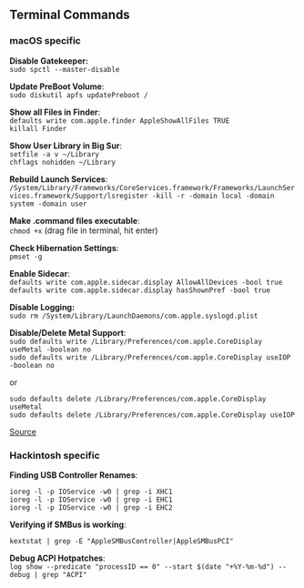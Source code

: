 ## Terminal Commands

### macOS specific

**Disable Gatekeeper:**</br>
`sudo spctl --master-disable`

**Update PreBoot Volume**:</br>
`sudo diskutil apfs updatePreboot /`

**Show all Files in Finder**:</br>
`defaults write com.apple.finder AppleShowAllFiles TRUE`</br>
`killall Finder`

**Show User Library in Big Sur**:</br>
`setfile -a v ~/Library`</br>
`chflags nohidden ~/Library`

**Rebuild Launch Services**:</br>
`/System/Library/Frameworks/CoreServices.framework/Frameworks/LaunchServices.framework/Support/lsregister -kill -r -domain local -domain system -domain user`

**Make .command files executable**:</br>
`chmod +x` (drag file in terminal, hit enter)

**Check Hibernation Settings**:</br>
`pmset -g`

**Enable Sidecar**:</br>
`defaults write com.apple.sidecar.display AllowAllDevices -bool true`</br>
`defaults write com.apple.sidecar.display hasShownPref -bool true`

**Disable Logging:**</br>
`sudo rm /System/Library/LaunchDaemons/com.apple.syslogd.plist`

**Disable/Delete Metal Support**:</br>
`sudo defaults write /Library/Preferences/com.apple.CoreDisplay useMetal -boolean no`</br>
`sudo defaults write /Library/Preferences/com.apple.CoreDisplay useIOP -boolean no`

or

`sudo defaults delete /Library/Preferences/com.apple.CoreDisplay useMetal`</br>
`sudo defaults delete /Library/Preferences/com.apple.CoreDisplay useIOP`

[Source](https://github.com/lvs1974/NvidiaGraphicsFixup/releases)

### Hackintosh specific

**Finding USB Controller Renames**:</br>

`ioreg -l -p IOService -w0 | grep -i XHC1`</br>
`ioreg -l -p IOService -w0 | grep -i EHC1`</br>
`ioreg -l -p IOService -w0 | grep -i EHC2`</br>

**Verifying if SMBus is working**:</br>

`kextstat | grep -E "AppleSMBusController|AppleSMBusPCI"`

**Debug ACPI Hotpatches**:</br>
`log show --predicate "processID == 0" --start $(date "+%Y-%m-%d") --debug | grep "ACPI"`
